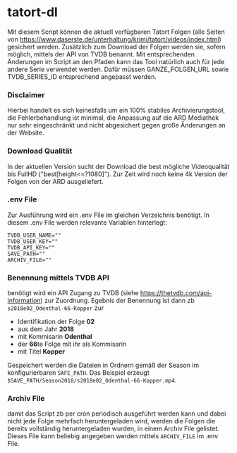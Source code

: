 # tatort-dl
Mit diesem Script können die aktuell verfügbaren Tatort Folgen (alle Seiten von https://www.daserste.de/unterhaltung/krimi/tatort/videos/index.html) gesichert werden. Zusätzlich zum Download der Folgen werden sie, sofern möglich, mittels der API von TVDB benannt. Mit entsprechenden Änderungen im Script an den Pfaden kann das Tool natürlich auch für jede andere Serie verwendet werden. Dafür müssen GANZE_FOLGEN_URL sowie TVDB_SERIES_ID entsprechend angepasst werden.


### Disclaimer
Hierbei handelt es sich keinesfalls um ein 100% stabiles Archivierungstool, die Fehlerbehandlung ist minimal, die Anpassung auf die ARD Mediathek nur sehr eingeschränkt und nicht abgesichert gegen große Änderungen an der Website.


### Download Qualität
In der aktuellen Version sucht der Download die best mögliche Videoqualität bis FullHD ("best[height<=?1080]"). Zur Zeit wird noch keine 4k Version der Folgen von der ARD ausgeliefert.


### .env File
Zur Ausführung wird ein .env File im gleichen Verzeichnis benötigt.
In diesem .env File werden relevante Variablen hinterlegt:
```
TVDB_USER_NAME=""
TVDB_USER_KEY=""
TVDB_API_KEY=""
SAVE_PATH=""
ARCHIV_FILE=""
```


### Benennung mittels TVDB API
benötigt wird ein API Zugang zu TVDB (siehe https://thetvdb.com/api-information) zur Zuordnung.
Egebnis der Benennung ist dann zb `s2018e02_Odenthal-66-Kopper` zur 
* Identifikation der Folge  **02**
* aus dem Jahr  **2018** 
* mit Kommisarin  **Odenthal**
* der  **66**te Folge mit ihr als Kommisarin 
* mit Titel **Kopper**

Gespeichert werden die Dateien in Ordnern gemäß der Season im konfigurierbaren `SAFE_PATH`.
Das Beispiel erzeugt `$SAVE_PATH/Season2018/s2018e02_Odenthal-66-Kopper.mp4`.


### Archiv File
damit das Script zb per cron periodisch ausgeführt werden kann und dabei nicht jede Folge mehrfach heruntergeladen wird, werden die Folgen die bereits vollständig heruntergeladen wurden, in einem Archiv File gelistet. Dieses File kann beliebig angegeben werden mittels `ARCHIV_FILE` im .env File.
